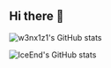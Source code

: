 ## Hi there 👋
![w3nx1z1's GitHub stats](https://github-readme-stats.vercel.app/api?username=w3nx1z1)

![IceEnd's GitHub stats](https://github-immortality.vercel.app/api?username=w3nx1z1)
